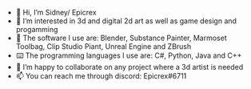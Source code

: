 - 👋 Hi, I’m Sidney/ Epicrex
- 💚 I’m interested in 3d and digital 2d art as well as game design and progamming
- 🧰 The software I use are: Blender, Substance Painter, Marmoset Toolbag, Clip Studio Piant, Unreal Engine and ZBrush
- ⌨️ The programming languages I use are: C#, Python, Java and C++
- 💞 I’m happy to collaborate on any project where a 3d artist is needed
- 📫 You can reach me through discord: Epicrex#6711

<!---
Epicrex/Epicrex is a ✨ special ✨ repository because its `README.md` (this file) appears on your GitHub profile.
You can click the Preview link to take a look at your changes.
--->
